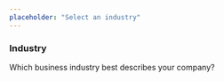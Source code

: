 ```yaml
---
placeholder: "Select an industry"
---
```


### Industry

Which business industry best describes your company?
